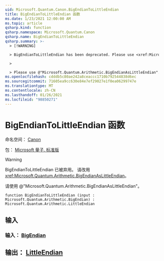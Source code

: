 ```yaml
---
uid: Microsoft.Quantum.Canon.BigEndianToLittleEndian
title: BigEndianToLittleEndian 函数
ms.date: 1/23/2021 12:00:00 AM
ms.topic: article
qsharp.kind: function
qsharp.namespace: Microsoft.Quantum.Canon
qsharp.name: BigEndianToLittleEndian
qsharp.summary: >-
  > [!WARNING]

  > BigEndianToLittleEndian has been deprecated. Please use <xref:Microsoft.Quantum.Arithmetic.BigEndianAsLittleEndian> instead.

  >

  > Please use @"Microsoft.Quantum.Arithmetic.BigEndianAsLittleEndian".
ms.openlocfilehash: cdddb5c80ae242a8ceaccc1710b792544838d6ec
ms.sourcegitcommit: 71605ea9cc630e84e7ef29027e1f0ea06299747e
ms.translationtype: MT
ms.contentlocale: zh-CN
ms.lasthandoff: 01/26/2021
ms.locfileid: "98850271"
---
```

# <a name="bigendiantolittleendian-function"></a>BigEndianToLittleEndian 函数

命名空间： [Canon](xref:Microsoft.Quantum.Canon)

包： [Microsoft 量子. 标准版](https://nuget.org/packages/Microsoft.Quantum.Standard)


> [!WARNING]
> BigEndianToLittleEndian 已被弃用。 请改用 <xref:Microsoft.Quantum.Arithmetic.BigEndianAsLittleEndian>。
>
> 请使用 @"Microsoft.Quantum.Arithmetic.BigEndianAsLittleEndian"。



```qsharp
function BigEndianToLittleEndian (input : Microsoft.Quantum.Arithmetic.BigEndian) : Microsoft.Quantum.Arithmetic.LittleEndian
```


## <a name="input"></a>输入

### <a name="input--bigendian"></a>输入： [BigEndian](xref:Microsoft.Quantum.Arithmetic.BigEndian)





## <a name="output--littleendian"></a>输出： [LittleEndian](xref:Microsoft.Quantum.Arithmetic.LittleEndian)

